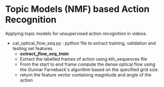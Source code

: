 # Topic Models (NMF) based Action Recognition
  Applying topic models for unsupervised action recognition in videos.
  
  * cal_optical_flow_seq.py : python file to extract training, validation and testing set features 
    *  ***extract_flow_seq_train*** 
      * Extract the labelled frames of action using kth_sequences file 
      * From the start to end frame compute the dense optical flow using the Gunnar Farneback's algorithm based on the specified grid size.
      *   return the feature vector containing magnitude and angle of the action     
